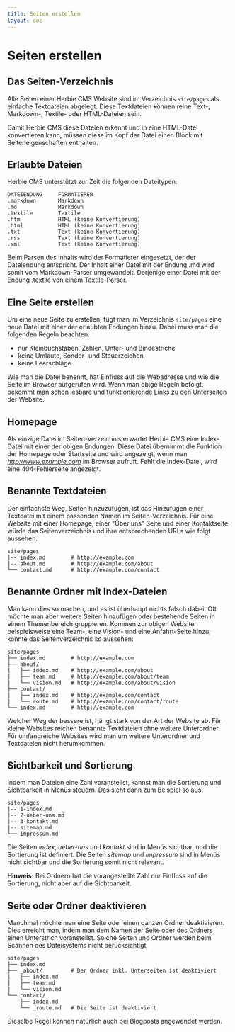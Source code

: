 ```yaml
---
title: Seiten erstellen
layout: doc
---
```


# Seiten erstellen

## Das Seiten-Verzeichnis

Alle Seiten einer Herbie CMS Website sind im Verzeichnis `site/pages` als einfache Textdateien abgelegt. 
Diese Textdateien können reine Text-, Markdown-, Textile- oder HTML-Dateien sein.

Damit Herbie CMS diese Dateien erkennt und in eine HTML-Datei konvertieren kann, müssen diese im Kopf der Datei einen Block mit Seiteneigenschaften enthalten.


## Erlaubte Dateien

Herbie CMS unterstützt zur Zeit die folgenden Dateitypen:

    DATEIENDUNG     FORMATIERER
    .markdown       Markdown
    .md             Markdown
    .textile        Textile
    .htm            HTML (keine Konvertierung)
    .html           HTML (keine Konvertierung)
    .txt            Text (keine Konvertierung)
    .rss            Text (keine Konvertierung)
    .xml            Text (keine Konvertierung)

Beim Parsen des Inhalts wird der Formatierer eingesetzt, der der Dateiendung entspricht.
Der Inhalt einer Datei mit der Endung .md wird somit vom Markdown-Parser umgewandelt. 
Derjenige einer Datei mit der Endung .textile von einem Textile-Parser.


## Eine Seite erstellen

Um eine neue Seite zu erstellen, fügt man im Verzeichnis `site/pages` eine neue Datei mit einer der erlaubten Endungen hinzu. 
Dabei muss man die folgenden Regeln beachten:

- nur Kleinbuchstaben, Zahlen, Unter- und Bindestriche
- keine Umlaute, Sonder- und Steuerzeichen
- keine Leerschläge

Wie man die Datei benennt, hat Einfluss auf die Webadresse und wie die Seite im Browser aufgerufen wird. 
Wenn man obige Regeln befolgt, bekommt man schön lesbare und funktionierende Links zu den Unterseiten der Website.


## Homepage

Als einzige Datei im Seiten-Verzeichnis erwartet Herbie CMS eine Index-Datei mit einer der obigen Endungen. 
Diese Datei übernimmt die Funktion der Homepage oder Startseite und wird angezeigt, wenn man *http://www.example.com* im Browser aufruft. 
Fehlt die Index-Datei, wird eine 404-Fehlerseite angezeigt.


## Benannte Textdateien

Der einfachste Weg, Seiten hinzuzufügen, ist das Hinzufügen einer Textdatei mit einem passenden Namen im Seiten-Verzeichnis. 
Für eine Website mit einer Homepage, einer "Über uns" Seite und einer Kontaktseite würde das Seitenverzeichnis und ihre entsprechenden URLs wie folgt aussehen:

    site/pages
    |-- index.md        # http://example.com
    |-- about.md        # http://example.com/about
    └── contact.md      # http://example.com/contact


## Benannte Ordner mit Index-Dateien

Man kann dies so machen, und es ist überhaupt nichts falsch dabei. 
Oft möchte man aber weitere Seiten hinzufügen oder bestehende Seiten in einem Themenbereich gruppieren. 
Kommen zur obigen Website beispielsweise eine Team-, eine Vision- und eine Anfahrt-Seite hinzu, könnte das Seitenverzeichnis so aussehen:

    site/pages
    ├── index.md        # http://example.com
    ├── about/
    |   ├── index.md    # http://example.com/about
    |   ├── team.md     # http://example.com/about/team
    |   └── vision.md   # http://example.com/about/vision
    ├── contact/
    |   ├── index.md    # http://example.com/contact
    |   └── route.md    # http://example.com/contact/route
    └── index.md        # http://example.com


Welcher Weg der bessere ist, hängt stark von der Art der Website ab. 
Für kleine Websites reichen benannte Textdateien ohne weitere Unterordner. 
Für umfangreiche Websites wird man um weitere Unterordner und Textdateien nicht herumkommen.


## Sichtbarkeit und Sortierung

Indem man Dateien eine Zahl voranstellst, kannst man die Sortierung und Sichtbarkeit in Menüs steuern. 
Das sieht dann zum Beispiel so aus:

    site/pages
    |-- 1-index.md
    |-- 2-ueber-uns.md
    |-- 3-kontakt.md
    |-- sitemap.md
    └── impressum.md

Die Seiten *index*, *ueber-uns* und *kontakt* sind in Menüs sichtbar, und die Sortierung ist definiert. 
Die Seiten *sitemap* und *impressum* sind in Menüs nicht sichtbar und die Sortierung somit nicht relevant.

**Hinweis:** Bei Ordnern hat die vorangestellte Zahl nur Einfluss auf die Sortierung, nicht aber auf die Sichtbarkeit.


## Seite oder Ordner deaktivieren

Manchmal möchte man eine Seite oder einen ganzen Ordner deaktivieren. 
Dies erreicht man, indem man dem Namen der Seite oder des Ordners einen Unterstrich voranstellst. 
Solche Seiten und Ordner werden beim Scannen des Dateisystems nicht berücksichtigt.

    site/pages
    ├── index.md
    ├── _about/         # Der Ordner inkl. Unterseiten ist deaktiviert
    |   ├── index.md
    |   ├── team.md
    |   └── vision.md
    └── contact/
        ├── index.md
        └── _route.md   # Die Seite ist deaktiviert

Dieselbe Regel können natürlich auch bei Blogposts angewendet werden.
